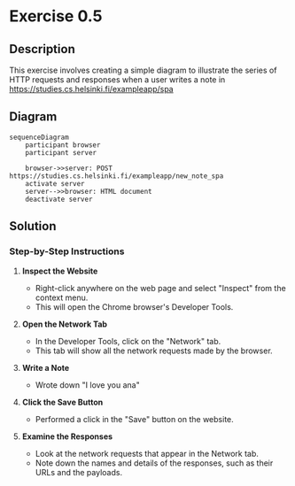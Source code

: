 # Exercise 0.5

## Description
This exercise involves creating a simple diagram to illustrate the series of HTTP requests and responses when a user writes a note in https://studies.cs.helsinki.fi/exampleapp/spa 

## Diagram
```mermaid
sequenceDiagram
    participant browser
    participant server

    browser->>server: POST https://studies.cs.helsinki.fi/exampleapp/new_note_spa
    activate server
    server-->>browser: HTML document
    deactivate server
```

## Solution

### Step-by-Step Instructions
1. **Inspect the Website**
   - Right-click anywhere on the web page and select "Inspect" from the context menu.
   - This will open the Chrome browser's Developer Tools.

2. **Open the Network Tab**
   - In the Developer Tools, click on the "Network" tab.
   - This tab will show all the network requests made by the browser.

3. **Write a Note**
   - Wrote down "I love you ana"

4. **Click the Save Button**
   - Performed a click in the "Save" button on the website.

5. **Examine the Responses**
   - Look at the network requests that appear in the Network tab.
   - Note down the names and details of the responses, such as their URLs and the payloads.